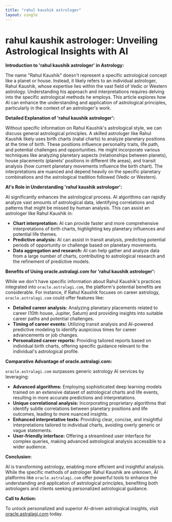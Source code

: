 ```yaml
---
title: "rahul kaushik astrologer"
layout: single
---
```


# rahul kaushik astrologer: Unveiling Astrological Insights with AI

**Introduction to 'rahul kaushik astrologer' in Astrology:**

The name "Rahul Kaushik" doesn't represent a specific astrological concept like a planet or house. Instead, it likely refers to an individual astrologer, Rahul Kaushik, whose expertise lies within the vast field of Vedic or Western astrology.  Understanding his approach and interpretations requires delving into the specific astrological methods he employs. This article explores how AI can enhance the understanding and application of astrological principles, particularly in the context of an astrologer's work.

**Detailed Explanation of 'rahul kaushik astrologer':**

Without specific information on Rahul Kaushik's astrological style, we can discuss general astrological principles. A skilled astrologer like Rahul Kaushik likely uses birth charts (natal charts) to analyze planetary positions at the time of birth.  These positions influence personality traits, life path, and potential challenges and opportunities. He might incorporate various techniques like analyzing planetary aspects (relationships between planets), house placements (planets' positions in different life areas), and transit analysis (how current planetary movements influence the birth chart).  The interpretations are nuanced and depend heavily on the specific planetary combinations and the astrological tradition followed (Vedic or Western).


**AI's Role in Understanding 'rahul kaushik astrologer':**

AI significantly enhances the astrological process. AI algorithms can rapidly analyze vast amounts of astrological data, identifying correlations and patterns that might be missed by human analysis.  This can assist an astrologer like Rahul Kaushik in:

* **Chart interpretation:** AI can provide faster and more comprehensive interpretations of birth charts, highlighting key planetary influences and potential life themes.
* **Predictive analysis:** AI can assist in transit analysis, predicting potential periods of opportunity or challenge based on planetary movements.
* **Data aggregation and research:**  AI can help gather and analyze data from a large number of charts, contributing to astrological research and the refinement of predictive models.


**Benefits of Using oracle.astralagi.com for 'rahul kaushik astrologer':**

While we don't have specific information about Rahul Kaushik's practices integrated into `oracle.astralagi.com`,  the platform's potential benefits are considerable.  For instance, if Rahul Kaushik focuses on career astrology, `oracle.astralagi.com` could offer features like:

* **Detailed career analysis:**  Analyzing planetary placements related to career (10th house, Jupiter, Saturn) and providing insights into suitable career paths and potential challenges.
* **Timing of career events:** Utilizing transit analysis and AI-powered predictive modeling to identify auspicious times for career advancements or job changes.
* **Personalized career reports:** Providing tailored reports based on individual birth charts, offering specific guidance relevant to the individual's astrological profile.


**Comparative Advantage of oracle.astralagi.com:**

`oracle.astralagi.com` surpasses generic astrology AI services by leveraging:

* **Advanced algorithms:**  Employing sophisticated deep learning models trained on an extensive dataset of astrological charts and life events, resulting in more accurate predictions and interpretations.
* **Unique correlational analysis:** Incorporating proprietary algorithms that identify subtle correlations between planetary positions and life outcomes, leading to more nuanced insights.
* **Enhanced interpretative texts:** Providing clear, concise, and insightful interpretations tailored to individual charts, avoiding overly generic or vague statements.
* **User-friendly interface:** Offering a streamlined user interface for complex queries, making advanced astrological analysis accessible to a wider audience.


**Conclusion:**

AI is transforming astrology, enabling more efficient and insightful analysis.  While the specific methods of astrologer Rahul Kaushik are unknown,  AI platforms like `oracle.astralagi.com` offer powerful tools to enhance the understanding and application of astrological principles, benefiting both astrologers and clients seeking personalized astrological guidance.

**Call to Action:**

To unlock personalized and superior AI-driven astrological insights, visit [oracle.astralagi.com](https://oracle.astralagi.com) today.